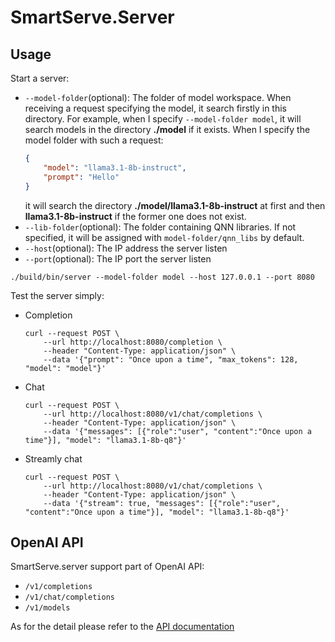 # SmartServe.Server

## Usage

Start a server:
- `--model-folder`(optional): The folder of model workspace. When receiving a request specifying the model, it search firstly in this directory. For example, when I specify `--model-folder model`, it will search models in the directory **./model** if it exists. When I specify the model folder with such a request:
    ```json
    {
        "model": "llama3.1-8b-instruct",
        "prompt": "Hello"
    }
    ```
    it will search the directory **./model/llama3.1-8b-instruct** at first and then **llama3.1-8b-instruct** if the former one does not exist.
- `--lib-folder`(optional): The folder containing QNN libraries. If not specified, it will be assigned with `model-folder/qnn_libs` by default.
- `--host`(optional): The IP address the server listen
- `--port`(optional): The IP port the server listen
```shell
./build/bin/server --model-folder model --host 127.0.0.1 --port 8080
```

Test the server simply:
- Completion
    ```shell
    curl --request POST \
        --url http://localhost:8080/completion \
        --header "Content-Type: application/json" \
        --data '{"prompt": "Once upon a time", "max_tokens": 128, "model": "model"}'
    ```
- Chat
    ```shell
    curl --request POST \
        --url http://localhost:8080/v1/chat/completions \
        --header "Content-Type: application/json" \
        --data '{"messages": [{"role":"user", "content":"Once upon a time"}], "model": "llama3.1-8b-q8"}'
    ```
- Streamly chat
    ```shell
    curl --request POST \
        --url http://localhost:8080/v1/chat/completions \
        --header "Content-Type: application/json" \
        --data '{"stream": true, "messages": [{"role":"user", "content":"Once upon a time"}], "model": "llama3.1-8b-q8"}'
    ```

## OpenAI API

SmartServe.server support part of OpenAI API:
- `/v1/completions`
- `/v1/chat/completions`
- `/v1/models`

As for the detail please refer to the [API documentation](https://platform.openai.com/docs/api-reference)
